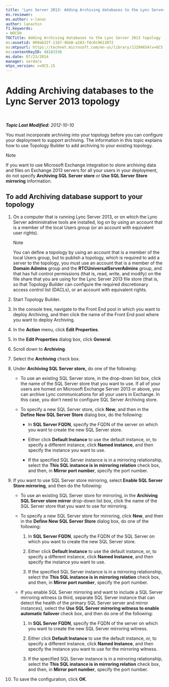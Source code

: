 ```yaml
---
title: 'Lync Server 2013: Adding Archiving databases to the Lync Server 2013 topology'
ms.reviewer: 
ms.author: v-lanac
author: lanachin
f1.keywords:
- NOCSH
TOCTitle: Adding Archiving databases to the Lync Server 2013 topology
ms:assetid: 089ab32f-1167-4bb8-a283-fdc6c9613072
ms:mtpsurl: https://technet.microsoft.com/en-us/library/JJ204654(v=OCS.15)
ms:contentKeyID: 48183338
ms.date: 07/23/2014
manager: serdars
mtps_version: v=OCS.15
---
```


<div data-xmlns="http://www.w3.org/1999/xhtml">

<div class="topic" data-xmlns="http://www.w3.org/1999/xhtml" data-msxsl="urn:schemas-microsoft-com:xslt" data-cs="https://msdn.microsoft.com/">

<div data-asp="https://msdn2.microsoft.com/asp">

# Adding Archiving databases to the Lync Server 2013 topology

</div>

<div id="mainSection">

<div id="mainBody">

<span> </span>

_**Topic Last Modified:** 2012-10-10_

You must incorporate archiving into your topology before you can configure your deployment to support archiving. The information in this topic explains how to use Topology Builder to add archiving to your existing topology.

<div>


> [!NOTE]  
> If you want to use Microsoft Exchange integration to store archiving data and files on Exchange 2013 servers for all your users in your deployment, do not specify <STRONG>Archiving SQL Server store</STRONG> or <STRONG>Use SQL Server Store mirroring</STRONG> information.



</div>

<div>

## To add Archiving database support to your topology

1.  On a computer that is running Lync Server 2013, or on which the Lync Server administrative tools are installed, log on by using an account that is a member of the local Users group (or an account with equivalent user rights).
    
    <div>
    

    > [!NOTE]  
    > You can define a topology by using an account that is a member of the local Users group, but to publish a topology, which is required to add a server to the topology, you must use an account that is a member of the <STRONG>Domain Admins</STRONG> group and the <STRONG>RTCUniversalServerAdmins</STRONG> group, and that has full control permissions (that is, read, write, and modify) on the file share that you are using for the Lync Server 2013 file store (that is, so that Topology Builder can configure the required discretionary access control list (DACLs), or an account with equivalent rights.

    
    </div>

2.  Start Topology Builder.

3.  In the console tree, navigate to the Front End pool in which you want to deploy Archiving, and then click the name of the Front End pool where you want to deploy Archiving.

4.  In the **Action** menu, click **Edit Properties**.

5.  In the **Edit Properties** dialog box, click **General**.

6.  Scroll down to **Archiving**.

7.  Select the **Archiving** check box.

8.  Under **Archiving SQL Server store,** do one of the following:
    
      - To use an existing SQL Server store, in the drop-down list box, click the name of the SQL Server store that you want to use. If all of your users are homed on Microsoft Exchange Server 2013 or above, you can archive Lync communications for all your users in Exchange. In this case, you don’t need to configure SQL Server Archiving store.
    
      - To specify a new SQL Server store, click **New**, and then in the **Define New SQL Server Store** dialog box, do the following:
        
          - In **SQL Server FQDN**, specify the FQDN of the server on which you want to create the new SQL Server store.
        
          - Either click **Default Instance** to use the default instance, or, to specify a different instance, click **Named instance**, and then specify the instance you want to use.
        
          - If the specified SQL Server instance is in a mirroring relationship, select the **This SQL instance is in mirroring relation** check box, and then, in **Mirror port number**, specify the port number.

9.  If you want to use SQL Server store mirroring, select **Enable SQL Server Store mirroring**, and then do the following:
    
      - To use an existing SQL Server store for mirroring, in the **Archiving SQL Server store mirror** drop-down list box, click the name of the SQL Server store that you want to use for mirroring.
    
      - To specify a new SQL Server store for mirroring, click **New**, and then in the **Define New SQL Server Store** dialog box, do one of the following:
        
        1.  In **SQL Server FQDN**, specify the FQDN of the SQL Server on which you want to create the new SQL Server store.
        
        2.  Either click **Default Instance** to use the default instance, or, to specify a different instance, click **Named Instance**, and then specify the instance you want to use.
        
        3.  If the specified SQL Server instance is in a mirroring relationship, select the **This SQL instance is in mirroring relation** check box, and then, in **Mirror port number**, specify the port number.
    
      - If you enable SQL Server mirroring and want to include a SQL Server mirroring witness (a third, separate SQL Server instance that can detect the health of the primary SQL Server server and mirror instances), select the **Use SQL Server mirroring witness to enable automatic failover** check box, and then do one of the following:
        
        1.  In **SQL Server FQDN**, specify the FQDN of the server on which you want to create the new SQL Server mirroring witness.
        
        2.  Either click **Default Instance** to use the default instance, or, to specify a different instance, click **Named Instance**, and then specify the instance you want to use for the mirroring witness.
        
        3.  If the specified SQL Server instance is in a mirroring relationship, select the **This SQL instance is in mirroring relation** check box, and then, in **Mirror port number**, specify the port number.

10. To save the configuration, click **OK**.

</div>

</div>

<span> </span>

</div>

</div>

</div>

